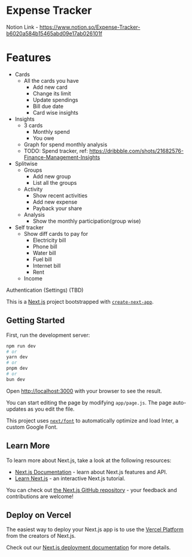 # Expense Tracker

Notion Link - https://www.notion.so/Expense-Tracker-b6020a584b15465abd09e17ab026101f

# Features

- Cards
    - All the cards you have
        - Add new card
        - Change its limit
        - Update spendings
        - Bill due date
        - Card wise insights
- Insights
    - 3 cards
        - Monthly spend
        - You owe
    - Graph for spend monthly analysis
    - TODO: Spend tracker, ref: https://dribbble.com/shots/21682576-Finance-Management-Insights
- Splitwise
    - Groups
        - Add new group
        - List all the groups
    - Activity
        - Show recent activities
        - Add new expense
        - Payback your share
    - Analysis
        - Show the monthly participation(group wise)
- Self tracker
    - Show diff cards to pay for
        - Electricity bill
        - Phone bill
        - Water bill
        - Fuel bill
        - Internet bill
        - Rent
    - Income
    

Authentication (Settings) (TBD)














This is a [Next.js](https://nextjs.org/) project bootstrapped with [`create-next-app`](https://github.com/vercel/next.js/tree/canary/packages/create-next-app).

## Getting Started

First, run the development server:

```bash
npm run dev
# or
yarn dev
# or
pnpm dev
# or
bun dev
```

Open [http://localhost:3000](http://localhost:3000) with your browser to see the result.

You can start editing the page by modifying `app/page.js`. The page auto-updates as you edit the file.

This project uses [`next/font`](https://nextjs.org/docs/basic-features/font-optimization) to automatically optimize and load Inter, a custom Google Font.

## Learn More

To learn more about Next.js, take a look at the following resources:

- [Next.js Documentation](https://nextjs.org/docs) - learn about Next.js features and API.
- [Learn Next.js](https://nextjs.org/learn) - an interactive Next.js tutorial.

You can check out [the Next.js GitHub repository](https://github.com/vercel/next.js/) - your feedback and contributions are welcome!

## Deploy on Vercel

The easiest way to deploy your Next.js app is to use the [Vercel Platform](https://vercel.com/new?utm_medium=default-template&filter=next.js&utm_source=create-next-app&utm_campaign=create-next-app-readme) from the creators of Next.js.

Check out our [Next.js deployment documentation](https://nextjs.org/docs/deployment) for more details.

